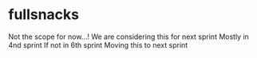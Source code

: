 # fullsnacks
Not the scope for now...!
We are considering this for next sprint
Mostly in 4nd sprint
If not in 6th sprint
Moving this to next sprint
